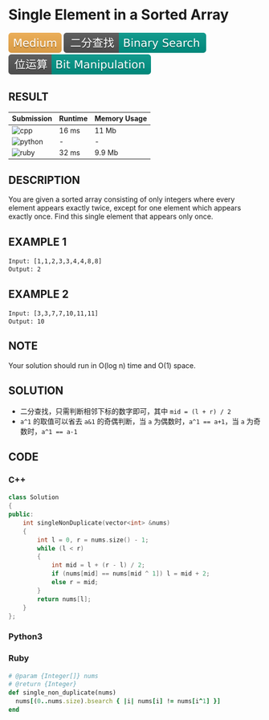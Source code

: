 # Single Element in a Sorted Array

![Medium](../../materials/-Medium-f0ad4e.svg) ![Binary_Search2](../../materials/二分查找-Binary_Search-009688.svg) ![Bit_Manipulation2](materials/位运算-Bit_Manipulation-009688.svg)

## RESULT

| Submission                                                        | Runtime | Memory Usage |
| ----------------------------------------------------------------- | ------- | ------------ |
| ![cpp](https://img.shields.io/badge/leetcode540-cpp-f34b7d.svg)   | 16 ms   | 11 Mb        |
| ![python](https://img.shields.io/badge/leetcode540-py-3572A5.svg) | -       | -            |
| ![ruby](https://img.shields.io/badge/leetcode540-rb-701516.svg)   | 32 ms   | 9.9 Mb       |

## DESCRIPTION

You are given a sorted array consisting of only integers where every element appears exactly twice, except for one element which appears exactly once. Find this single element that appears only once.

## EXAMPLE 1

```plain
Input: [1,1,2,3,3,4,4,8,8]
Output: 2
```

## EXAMPLE 2

```plain
Input: [3,3,7,7,10,11,11]
Output: 10
```

## NOTE

Your solution should run in O(log n) time and O(1) space.

## SOLUTION

* 二分查找，只需判断相邻下标的数字即可，其中 `mid = (l + r) / 2`
* `a^1` 的取值可以省去 `a&1` 的奇偶判断，当 `a` 为偶数时，`a^1 == a+1`，当 `a` 为奇数时，`a^1 == a-1`

## CODE

### C++

```cpp
class Solution
{
public:
    int singleNonDuplicate(vector<int> &nums)
    {
        int l = 0, r = nums.size() - 1;
        while (l < r)
        {
            int mid = l + (r - l) / 2;
            if (nums[mid] == nums[mid ^ 1]) l = mid + 2;
            else r = mid;
        }
        return nums[l];
    }
};
```

### Python3


### Ruby

```ruby
# @param {Integer[]} nums
# @return {Integer}
def single_non_duplicate(nums)
  nums[(0..nums.size).bsearch { |i| nums[i] != nums[i^1] }]
end
```
